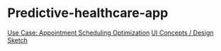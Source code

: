 # Predictive-healthcare-app
[Use Case: Appointment Scheduling Optimization](https://github.com/wakh3e/Machine-learning-web-app/issues/1)
[UI Concepts / Design Sketch](https://github.com/wakh3e/Machine-learning-web-app/issues/4)

